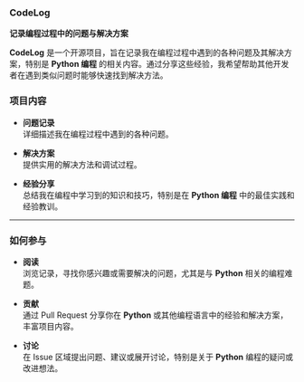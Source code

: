 ### CodeLog

**记录编程过程中的问题与解决方案**

**CodeLog** 是一个开源项目，旨在记录我在编程过程中遇到的各种问题及其解决方案，特别是 **Python 编程** 的相关内容。通过分享这些经验，我希望帮助其他开发者在遇到类似问题时能够快速找到解决方法。

### 项目内容

- **问题记录**  
  详细描述我在编程过程中遇到的各种问题。

- **解决方案**  
  提供实用的解决方法和调试过程。

- **经验分享**  
  总结我在编程中学习到的知识和技巧，特别是在 **Python 编程** 中的最佳实践和经验教训。

---

### 如何参与

- **阅读**  
  浏览记录，寻找你感兴趣或需要解决的问题，尤其是与 **Python** 相关的编程难题。

- **贡献**  
  通过 Pull Request 分享你在 **Python** 或其他编程语言中的经验和解决方案，丰富项目内容。

- **讨论**  
  在 Issue 区域提出问题、建议或展开讨论，特别是关于 **Python** 编程的疑问或改进想法。
